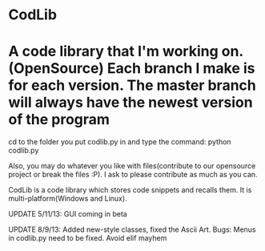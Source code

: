 CodLib
======

A code library that I'm working on.(OpenSource)
Each branch I make is for each version. The master branch will always have the newest version of the program
======

cd to the folder you put codlib.py in and type the command: python codlib.py

Also, you may do whatever you like with files(contribute to our opensource
project or break the files :P). I ask to please contribute as much as you can.

CodLib is a code library which stores code snippets and recalls them. It is multi-platform(Windows and Linux).

UPDATE 5/11/13:
GUI coming in beta

UPDATE 8/9/13:
Added new-style classes, fixed the Ascii Art. 
Bugs: Menus in codlib.py need to be fixed. Avoid elif mayhem
